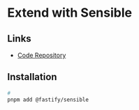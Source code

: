 # Extend with Sensible

## Links

- [Code Repository](https://github.com/fastify/fastify-cors)

## Installation

```sh
#
pnpm add @fastify/sensible
```
